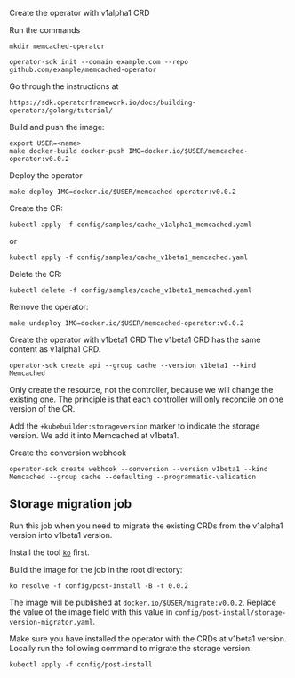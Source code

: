 Create the operator with v1alpha1 CRD

Run the commands

```
mkdir memcached-operator
```

```
operator-sdk init --domain example.com --repo github.com/example/memcached-operator
```

Go through the instructions at 
```
https://sdk.operatorframework.io/docs/building-operators/golang/tutorial/
```

Build and push the image:

```
export USER=<name>
make docker-build docker-push IMG=docker.io/$USER/memcached-operator:v0.0.2
```

Deploy the operator
```
make deploy IMG=docker.io/$USER/memcached-operator:v0.0.2
```

Create the CR:
```
kubectl apply -f config/samples/cache_v1alpha1_memcached.yaml
```
or
```
kubectl apply -f config/samples/cache_v1beta1_memcached.yaml
```

Delete the CR:
```
kubectl delete -f config/samples/cache_v1beta1_memcached.yaml
```

Remove the operator:
```
make undeploy IMG=docker.io/$USER/memcached-operator:v0.0.2
```

Create the operator with v1beta1 CRD
The v1beta1 CRD has the same content as v1alpha1 CRD.

```
operator-sdk create api --group cache --version v1beta1 --kind Memcached
```

Only create the resource, not the controller, because we will change the existing one.
The principle is that each controller will only reconcile on one version of the CR.

Add the `+kubebuilder:storageversion` marker to indicate the storage version. We add it into
Memcached at v1beta1.

Create the conversion webhook
```
operator-sdk create webhook --conversion --version v1beta1 --kind Memcached --group cache --defaulting --programmatic-validation
```

## Storage migration job

Run this job when you need to migrate the existing CRDs from the v1alpha1 version into v1beta1 version.

Install the tool [`ko`](https://github.com/google/ko) first.

Build the image for the job in the root directory:
```
ko resolve -f config/post-install -B -t 0.0.2
```

The image will be published at `docker.io/$USER/migrate:v0.0.2`.
Replace the value of the image field with this value in `config/post-install/storage-version-migrator.yaml`.

Make sure you have installed the operator with the CRDs at v1beta1 version. Locally run the following command to migrate
the storage version:
```
kubectl apply -f config/post-install
```
